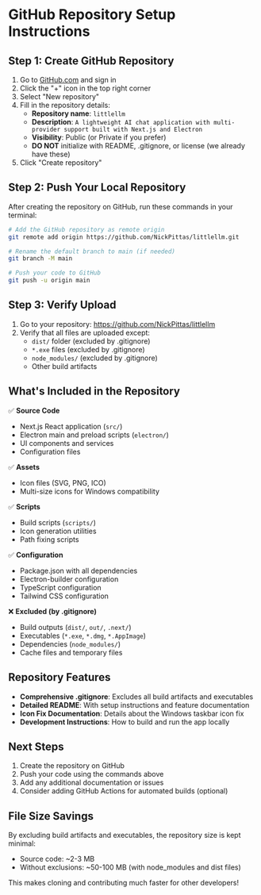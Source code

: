 # GitHub Repository Setup Instructions

## Step 1: Create GitHub Repository

1. Go to [GitHub.com](https://github.com) and sign in
2. Click the "+" icon in the top right corner
3. Select "New repository"
4. Fill in the repository details:
   - **Repository name**: `littlellm`
   - **Description**: `A lightweight AI chat application with multi-provider support built with Next.js and Electron`
   - **Visibility**: Public (or Private if you prefer)
   - **DO NOT** initialize with README, .gitignore, or license (we already have these)
5. Click "Create repository"

## Step 2: Push Your Local Repository

After creating the repository on GitHub, run these commands in your terminal:

```bash
# Add the GitHub repository as remote origin
git remote add origin https://github.com/NickPittas/littlellm.git

# Rename the default branch to main (if needed)
git branch -M main

# Push your code to GitHub
git push -u origin main
```

## Step 3: Verify Upload

1. Go to your repository: https://github.com/NickPittas/littlellm
2. Verify that all files are uploaded except:
   - `dist/` folder (excluded by .gitignore)
   - `*.exe` files (excluded by .gitignore)
   - `node_modules/` (excluded by .gitignore)
   - Other build artifacts

## What's Included in the Repository

✅ **Source Code**
- Next.js React application (`src/`)
- Electron main and preload scripts (`electron/`)
- UI components and services
- Configuration files

✅ **Assets**
- Icon files (SVG, PNG, ICO)
- Multi-size icons for Windows compatibility

✅ **Scripts**
- Build scripts (`scripts/`)
- Icon generation utilities
- Path fixing scripts

✅ **Configuration**
- Package.json with all dependencies
- Electron-builder configuration
- TypeScript configuration
- Tailwind CSS configuration

❌ **Excluded (by .gitignore)**
- Build outputs (`dist/`, `out/`, `.next/`)
- Executables (`*.exe`, `*.dmg`, `*.AppImage`)
- Dependencies (`node_modules/`)
- Cache files and temporary files

## Repository Features

- **Comprehensive .gitignore**: Excludes all build artifacts and executables
- **Detailed README**: With setup instructions and feature documentation
- **Icon Fix Documentation**: Details about the Windows taskbar icon fix
- **Development Instructions**: How to build and run the app locally

## Next Steps

1. Create the repository on GitHub
2. Push your code using the commands above
3. Add any additional documentation or issues
4. Consider adding GitHub Actions for automated builds (optional)

## File Size Savings

By excluding build artifacts and executables, the repository size is kept minimal:
- Source code: ~2-3 MB
- Without exclusions: ~50-100 MB (with node_modules and dist files)

This makes cloning and contributing much faster for other developers!
